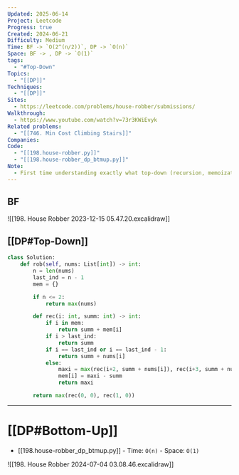 ```yaml
---
Updated: 2025-06-14
Project: Leetcode
Progress: true
Created: 2024-06-21
Difficulty: Medium
Time: BF -> `O(2^(n/2))`, DP -> `O(n)`
Space: BF -> , DP -> `O(1)`
tags:
  - "#Top-Down"
Topics:
  - "[[DP]]"
Techniques:
  - "[[DP]]"
Sites:
  - https://leetcode.com/problems/house-robber/submissions/
Walkthrough:
  - https://www.youtube.com/watch?v=73r3KWiEvyk
Related problems:
  - "[[746. Min Cost Climbing Stairs]]"
Companies: 
Code:
  - "[[198.house-robber.py]]"
  - "[[198.house-robber_dp_btmup.py]]"
Note:
  - First time understanding exactly what top-down (recursion, memoization) is doing by myself
---
```


## BF

![[198. House Robber 2023-12-15 05.47.20.excalidraw]]

## [[DP#Top-Down]]

```python
class Solution:
    def rob(self, nums: List[int]) -> int:
        n = len(nums)
        last_ind = n - 1
        mem = {}

        if n <= 2:
            return max(nums)

        def rec(i: int, summ: int) -> int:
            if i in mem:
                return summ + mem[i]
            if i > last_ind:
                return summ
            if i == last_ind or i == last_ind - 1:
                return summ + nums[i]
            else:
                maxi = max(rec(i+2, summ + nums[i]), rec(i+3, summ + nums[i]))
                mem[i] = maxi - summ
                return maxi

        return max(rec(0, 0), rec(1, 0))
```

---

# [[DP#Bottom-Up]]

- [[198.house-robber_dp_btmup.py]] - Time: `O(n)` - Space: `O(1)`

![[198. House Robber 2024-07-04 03.08.46.excalidraw]]

